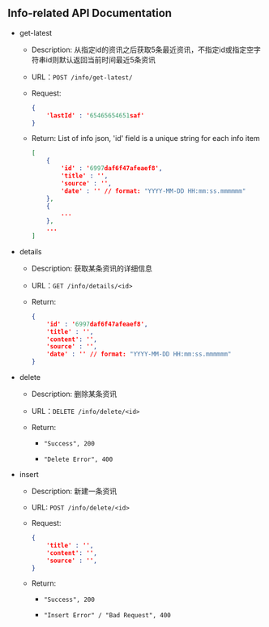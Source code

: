 ## Info-related API Documentation

* get-latest

  * Description:  从指定id的资讯之后获取5条最近资讯，不指定id或指定空字符串id则默认返回当前时间最近5条资讯

  * URL：`POST /info/get-latest/`

  * Request: 

    ```json
    {
        'lastId' : '65465654651saf'
    }
    ```

  * Return: List of info json, 'id' field is a unique string for each info item

    ```json
    [
        {
            'id' : '6997daf6f47afeaef8',
            'title' : '',
            'source' : '',
            'date' : '' // format: "YYYY-MM-DD HH:mm:ss.mmmmmm"
        },
        {
            ...
        },
        ...
    ]
    ```

  

* details

  * Description: 获取某条资讯的详细信息

  * URL：`GET /info/details/<id>`

  * Return: 

    ```json
    {
        'id' : '6997daf6f47afeaef8',
        'title' : '',
        'content': '',
        'source' : '',
        'date' : '' // format: "YYYY-MM-DD HH:mm:ss.mmmmmm"
    }
    
    ```

* delete

  * Description: 删除某条资讯

  * URL：`DELETE /info/delete/<id>`

  * Return: 
     * `"Success", 200`
     
     * `"Delete Error", 400`
     

* insert

  * Description: 新建一条资讯

  * URL: `POST /info/delete/<id>`

  * Request:

    ```json
    {
        'title' : '',
        'content': '',
        'source' : '',
    }
    
    ```

  * Return:

    * `"Success", 200`

    * `"Insert Error" / "Bad Request", 400`

